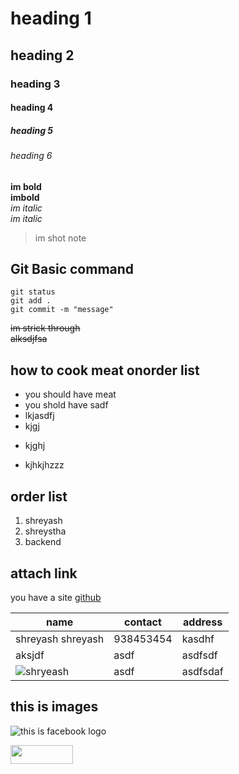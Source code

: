 <!-- this is markdown code -->  

# heading 1
## heading 2
### heading 3
#### heading 4
##### heading 5
###### heading 6

**im bold**  
__imbold__  
_im italic_  
*im italic*  

> im shot note

## Git Basic command
```
git status
git add .
git commit -m "message"

```
~~im strick through~~  
~~alksdjfsa~~

## how to cook meat onorder list
- you should have meat
- you shold have sadf
- lkjasdfj
- kjgj
* kjghj
+ kjhkjhzzz

## order list
1. shreyash
2. shreystha
3. backend

## attach link
you have a site [github](https://github.com)

| name |contact | address |
|----- | ------ | ------- |
| shreyash shreyash | 938453454 | kasdhf |
| aksjdf | asdf | asdfsdf|
| ![shryeash](https://static.xx.fbcdn.net/rsrc.php/y8/r/dF5SId3UHWd.svg) | asdf | asdfsdaf |

## this is images
![this is facebook logo](https://static.xx.fbcdn.net/rsrc.php/y8/r/dF5SId3UHWd.svg)

<img src="https://mma.prnewswire.com/media/1513369/Educative_Logo.jpg"  width="100" height="30">


